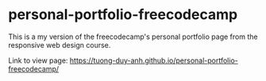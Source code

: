 # personal-portfolio-freecodecamp
This is a my version of the freecodecamp's personal portfolio page from the responsive web design course.

Link to view page: https://tuong-duy-anh.github.io/personal-portfolio-freecodecamp/
